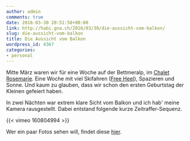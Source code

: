 ```yaml
---
author: admin
comments: true
date: 2016-03-30 20:51:58+00:00
link: http://habi.gna.ch/2016/03/30/die-aussicht-vom-balkon/
slug: die-aussicht-vom-balkon
title: Die Aussicht vom Balkon
wordpress_id: 4367
categories:
- personal
---
```


Mitte März waren wir für eine Woche auf der Bettmeralp, im [Chalet Rosemarie](http://rosmarie2.bettmeralp.ch). Eine Woche mit viel Skifahren ([Free Heel](http://www.yvesmaurer.ch/blog/?p=6897)), Spazieren und Sonne. Und kaum zu glauben, dass wir schon den ersten Geburtstag der Kleinen gefeiert haben.

In zwei Nächten war extrem klare Sicht vom Balkon und ich hab' meine Kamera rausgestellt. Dabei entstand folgende kurze Zeitraffer-Sequenz.

{{< vimeo 160804994 >}}

Wer ein paar Fotos sehen will, findet diese [hier](https://www.flickr.com/photos/habi/albums/72157665900001506).
